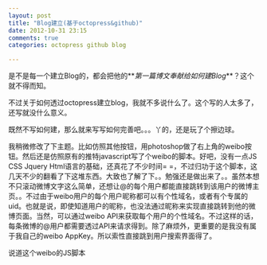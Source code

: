 ```yaml
---
layout: post
title: "Blog建立(基于octopress&github)"
date: 2012-10-31 23:15
comments: true
categories: octopress github blog 

---
```



是不是每一个建立Blog的，都会把他的**_第一篇博文奉献给如何建Blog_**？这个就不得而知。
  
不过关于如何透过octopress建立blog，我就不多说什么了。这个写的人太多了，还写就没什么意义。

既然不写如何建，那么就来写写如何完善吧。。。丫的，还是玩了个擦边球。

我稍微修改了下主题。比如仿照其他按钮，用photoshop做了右上角的weibo按钮。然后还是仿照原有的推特javascript写了个weibo的脚本。好吧，没有一点JS CSS Jquery Html语言的基础，还真花了不少时间= =，不过归功于这个脚本，这几天不少的翻看了下这堆东西。大致也了解了下。。勉强还是做出来了。。虽然本想不只滚动微博文字这么简单，还想让@的每个用户都能直接跳转到该用户的微博主页。。不过由于weibo用户的每个用户昵称都可以有个性域名，或者有个专属的uid。也就是说，即使知道用户的昵称，也没法通过昵称来实现直接跳转到他的微博页面。当然，可以通过weibo API来获取每个用户的个性域名。不过这样的话，每条微博的@用户都需要透过API来请求得到。除了麻烦外，更重要的是我没有属于我自己的weibo AppKey。所以索性直接跳到用户搜索界面得了。

说道这个weibo的JS脚本  


